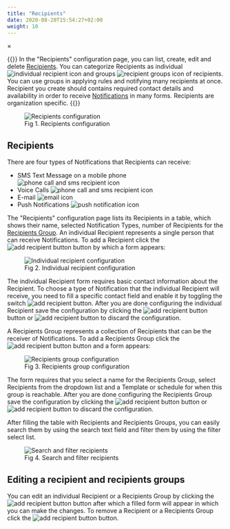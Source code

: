 ```yaml
---
title: "Recipients"
date: 2020-08-20T15:54:27+02:00
weight: 10
---
```


<!-- The Modal -->
<div id="myModal" class="modal">
  <span class="close">&times;</span>
  <img class="modal-content" id="img01">
  <div id="caption"></div>
</div>

{{<lead>}}
In the "Recipients" configuration page, you can list, create, edit and delete [Recipients](/glossary#recipient). You can categorize Recipients as individual <img src="/individual_recipient_icon.png" alt="individual recipient icon" class = "logo_resize"> and groups <img src="/recipients_groups_icon.png" alt="recipient groups icon" class = "logo_resize"> of recipients. You can use groups in applying rules and notifying many recipients at once. Recipient you create should contains required contact details and availability in order to receive [Notifications](/glossary#notification) in many forms. Recipients are organization specific.
{{</lead>}}

<figure class="image_container">
    <img class="center_image myImg" onClick="reply_click(this)"  id="recipients_configuration" src="/recipients_configuration.png" alt="Recipients configuration">
    <figcaption>Fig 1. Recipients configuration</figcaption>
</figure>

## Recipients

There are four types of Notifications that Recipients can receive:

- SMS Text Message on a mobile phone <img src="/sms-icon.png" alt="phone call and sms recipient icon" class = "logo_resize">
- Voice Calls <img src="/call-icon.png" alt="phone call and sms recipient icon" class = "logo_resize">
- E-mail <img src="/email-icon.png" alt="email icon" class = "logo_resize">
- Push Notifications <img src="/push-icon.png" alt="push notification icon" class = "logo_resize">

The "Recipients" configuration page lists its Recipients in a table, which shows their name, selected Notification Types, number of Recipients for the [Recipients Group](/glossary#recipient-group). An individual Recipient represents a single person that can receive Notifications. To add a Recipient click the <img src="/add_recipient_button.png" alt="add recipient button" > button by which a form appears:

<figure class="image_container">
    <img class="center_image myImg figure_resize2" onClick="reply_click(this)"  id="add_recipient_form" src="/add-recipient-form.png" alt="Individual recipient configuration">
    <figcaption>Fig 2. Individual recipient configuration</figcaption>
</figure>

The individual Recipient form requires basic contact information about the Recipient. To choose a type of Notification that the individual Recipient will receive, you need to fill a specific contact field and enable it by toggling the switch <img src="/recipient_toggle_switch.png" alt="add recipient button" >. After you are done configuring the individual Recipient save the configuration by clicking the <img src="/add_recipient_form_button.png" alt="add recipient button" > button or <img src="/cancel_recipient_button.png" alt="add recipient button" > to discard the configuration. 

A Recipients Group represents a collection of Recipients that can be the receiver of Notifications. To add a Recipients Group click the <img src="/add_recipient_groups_button.png" alt="add recipient button" > button and a form appears:

<figure class="image_container">
    <img class="center_image myImg figure_resize2" onClick="reply_click(this)"  id="add_recipient_groups_form" src="/add_recipient_groups_form.png" alt="Recipients group configuration">
    <figcaption>Fig 3. Recipients group configuration</figcaption>
</figure>

The form requires that you select a name for the Recipients Group, select Recipients from the dropdown list and a Template or schedule for when this group is reachable. After you are done configuring the Recipients Group save the configuration by clicking the <img src="/add_recipient_form_button.png" alt="add recipient button" > button or <img src="/cancel_recipient_button.png" alt="add recipient button" > to discard the configuration. 

After filling the table with Recipients and Recipients Groups, you can easily search them by using the search text field and filter them by using the filter select list.

<figure class="image_container">
    <img class="center_image myImg figure_resize2" onClick="reply_click(this)"  id="search_and_filter recipients" src="/recipients_filters.png" alt="Search and filter recipients">
    <figcaption>Fig 4. Search and filter recipients</figcaption>
</figure>

## Editing a recipient and recipients groups

You can edit an individual Recipient or a Recipients Group by clicking the <img src="/edit-button.png" alt="add recipient button" > button after which a filled form will appear in which you can make the changes. To remove a Recipient or a Recipients Group click the <img src="/delete-icon.png" alt="add recipient button" > button.

<script>
// Get the modal
var modal = document.getElementById("myModal");

var modalImg = document.getElementById("img01");
var captionText = document.getElementById("caption");
function reply_click(img)
{
    modal.style.display = "block";
    modalImg.src = img.src;
    captionText.innerHTML = img.alt;
}

modal.onclick = function() { 
  modal.style.display = "none";
}

document.addEventListener('keyup', function(e) {
    if (e.keyCode == 27) {
        modal.style.display = "none";
    }
});
</script>